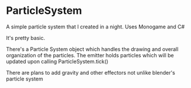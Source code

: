 ParticleSystem
==============

A simple particle system that I created in a night. Uses Monogame and C#

It's pretty basic.

There's a Particle System object which handles the drawing and overall organization of the particles.
The emitter holds particles which will be updated upon calling ParticleSystem.tick()

There are plans to add gravity and other effectors not unlike blender's particle system
